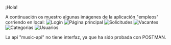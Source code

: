 ¡Hola!

A continuación os muestro algunas imágenes de la aplicación "empleos" corriendo en local:
![Login](https://github.com/josmasec/Spring-Boot/assets/47139313/1354cd49-0456-458d-8da2-983ebd76f917)
![Página principal](https://github.com/josmasec/Spring-Boot/assets/47139313/901ce3e7-e219-44e9-a28b-ec8345d69e69)
![Solicitudes](https://github.com/josmasec/Spring-Boot/assets/47139313/c0a3b22f-c79d-4b5b-a462-fd5b0e2525c4)
![Vacantes](https://github.com/josmasec/Spring-Boot/assets/47139313/986d956b-4707-47a5-a051-f031d5374f7d)
![Categorias](https://github.com/josmasec/Spring-Boot/assets/47139313/931a62bb-ac38-46b5-82c6-2872a67887f9)
![Usuarios](https://github.com/josmasec/Spring-Boot/assets/47139313/3afbfeac-133b-48a3-bb53-ca57d037f726)

La api "music-api" no tiene interfaz, ya que ha sido probada con POSTMAN.
